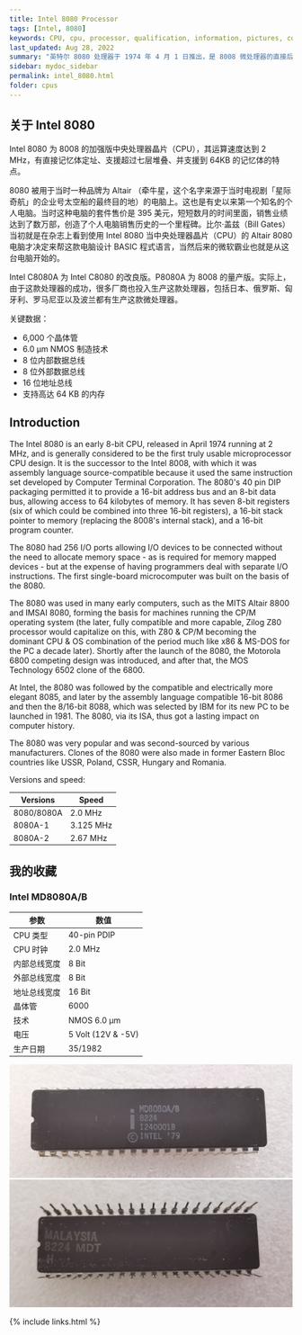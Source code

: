 ```yaml
---
title: Intel 8080 Processor
tags: [Intel, 8080]
keywords: CPU, cpu, processor, qualification, information, pictures, core, frequency, chip packaging, packaging, cpu info, x86, collection, amd, cyrix, harris, ibm, idt, iit, intel, motorola, nec, sgs, sgs-thomson, siemens, ST, signetics, mhs, ti, texas instruments, ulsi, umc, weitek, zilog, 808x, 8085, 8088, 8086, 80188, 80186, 80286, 286, 80386, 386, i386, Am386, 386sx, 386dx, 486, i486, 586, 486sx, 486dx, overdrive, 487, pentium, 586, 5x86, 386dlc, 386slc, 486dx2, mmx, ppro, pentium-pro, pro, athlon, duron, z80, dirk oppelt, dirk, oppelt, engineering, sample, samples
last_updated: Aug 28, 2022
summary: "英特尔 8080 处理器于 1974 年 4 月 1 日推出，是 8008 微处理器的直接后代。"
sidebar: mydoc_sidebar
permalink: intel_8080.html
folder: cpus
---
```


## 关于 Intel 8080

Intel 8080 为 8008 的加强版中央处理器晶片（CPU），其运算速度达到 2 MHz，有直接记忆体定址、支援超过七层堆叠、并支援到 64KB 的记忆体的特点。

8080 被用于当时一种品牌为 Altair （牵牛星，这个名字来源于当时电视剧「星际奇航」的企业号太空船的最终目的地）的电脑上。这也是有史以来第一个知名的个人电脑。当时这种电脑的套件售价是 395 美元，短短数月的时间里面，销售业绩达到了数万部，创造了个人电脑销售历史的一个里程碑。比尔‧盖兹（Bill Gates）当初就是在杂志上看到使用 Intel 8080 当中央处理器晶片（CPU）的 Altair 8080 电脑才决定来帮这款电脑设计 BASIC 程式语言，当然后来的微软霸业也就是从这台电脑开始的。

Intel C8080A 为 Intel C8080 的改良版。P8080A 为 8008 的量产版。实际上，由于这款处理器的成功，很多厂商也投入生产这款处理器，包括日本、俄罗斯、匈牙利、罗马尼亚以及波兰都有生产这款微处理器。

关键数据：
- 6,000 个晶体管
- 6.0 µm NMOS 制造技术
- 8 位内部数据总线
- 8 位外部数据总线
- 16 位地址总线
- 支持高达 64 KB 的内存

## Introduction

The Intel 8080 is an early 8-bit CPU, released in April 1974 running at 2 MHz, and is generally considered to be the first truly usable microprocessor CPU design. It is the successor to the Intel 8008, with which it was assembly language source-compatible because it used the same instruction set developed by Computer Terminal Corporation. The 8080's 40 pin DIP packaging permitted it to provide a 16-bit address bus and an 8-bit data bus, allowing access to 64 kilobytes of memory. It has seven 8-bit registers (six of which could be combined into three 16-bit registers), a 16-bit stack pointer to memory (replacing the 8008's internal stack), and a 16-bit program counter.
 
The 8080 had 256 I/O ports allowing I/O devices to be connected without the need to allocate memory space - as is required for memory mapped devices - but at the expense of having programmers deal with separate I/O instructions. The first single-board microcomputer was built on the basis of the 8080.
 
The 8080 was used in many early computers, such as the MITS Altair 8800 and IMSAI 8080, forming the basis for machines running the CP/M operating system (the later, fully compatible and more capable, Zilog Z80 processor would capitalize on this, with Z80 & CP/M becoming the dominant CPU & OS combination of the period much like x86 & MS-DOS for the PC a decade later). Shortly after the launch of the 8080, the Motorola 6800 competing design was introduced, and after that, the MOS Technology 6502 clone of the 6800.
 
At Intel, the 8080 was followed by the compatible and electrically more elegant 8085, and later by the assembly language compatible 16-bit 8086 and then the 8/16-bit 8088, which was selected by IBM for its new PC to be launched in 1981. The 8080, via its ISA, thus got a lasting impact on computer history.
 
The 8080 was very popular and was second-sourced by various manufacturers. Clones of the 8080 were also made in former Eastern Bloc countries like USSR, Poland, CSSR, Hungary and Romania.
 
Versions and speed:

| Versions | Speed |
| ------ | ------ |
| 8080/8080A | 2.0 MHz |
| 8080A-1 | 3.125 MHz |
| 8080A-2 | 2.67 MHz |

## 我的收藏

### Intel MD8080A/B

| 参数 | 数值 |
| ------ | ------ |
| CPU 类型 | 40-pin PDIP |
| CPU 时钟 | 2.0 MHz |
| 内部总线宽度 | 8 Bit |
| 外部总线宽度 | 8 Bit |
| 地址总线宽度 | 16 Bit |
| 晶体管 | 6000 |
| 技术 | NMOS 6.0 µm |
| 电压 | 5 Volt (12V & -5V) |
| 生产日期 | 35/1982 |

![Intel-MD8080A/B 正面](/images/cpus/Intel/Intel_MD8080AB_1.jpg)
![Intel-MD8080A/B 反面](/images/cpus/Intel/Intel_MD8080AB_2.jpg)

{% include links.html %}
